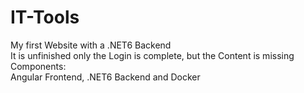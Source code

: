 # IT-Tools
My first Website with a .NET6 Backend <br>
It is unfinished only the Login is complete, but the Content is missing <br>
Components: <br>
Angular Frontend, .NET6 Backend and Docker
